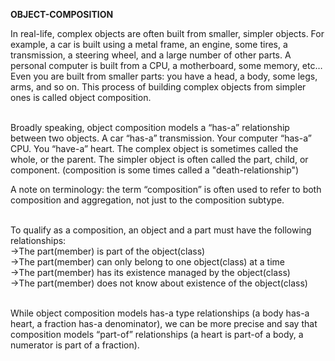**OBJECT-COMPOSITION**

In real-life, complex objects are often built from smaller, simpler objects. For example, a car is built using a metal frame, an engine, some tires, a transmission, a steering wheel, and a large number of other parts. A personal computer is built from a CPU, a motherboard, some memory, etc… Even you are built from smaller parts: you have a head, a body, some legs, arms, and so on. This process of building complex objects from simpler ones is called object composition. </br></br>


Broadly speaking, object composition models a “has-a” relationship between two objects. A car “has-a” transmission. Your computer “has-a” CPU. You “have-a” heart. The complex object is sometimes called the whole, or the parent. The simpler object is often called the part, child, or component. (composition is some times called a "death-relationship")</br>

A note on terminology: the term “composition” is often used to refer to both composition and aggregation, not just to the composition subtype. </br></br>

To qualify as a composition, an object and a part must have the following relationships: </br>
->The part(member) is part of the object(class)</br>
->The part(member) can only belong to one object(class) at a time</br>
->The part(member) has its existence managed by the object(class)</br>
->The part(member) does not know about existence of the object(class)</br></br>

While object composition models has-a type relationships (a body has-a heart, a fraction has-a denominator), we can be more precise and say that composition models “part-of” relationships (a heart is part-of a body, a numerator is part of a fraction).
